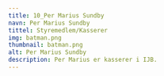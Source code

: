 ```yaml
---
title: 10_Per Marius Sundby
navn: Per Marius Sundby
tittel: Styremedlem/Kasserer
img: batman.png
thumbnail: batman.png
alt: Per Marius Sundby
description: Per Marius er kasserer i IJB.
---
```


